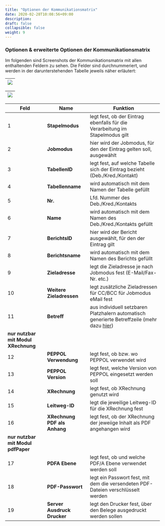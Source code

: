 ```yaml
---
title: "Optionen der Kommunikationsmatrix"
date: 2020-02-28T10:08:56+09:00
description: 
draft: false
collapsible: false
weight: 9
---
```


### Optionen & erweiterte Optionen der Kommunikationsmatrix

Im folgenden sind Screenshots der Kommunikationsmatrix mit allen enthaltenden Feldern zu sehen.
Die Felder sind durchnummeriert, und werden in der darunterstehenden Tabelle jeweils näher erläutert:

<!-- static -->
|![](images/connectornav/matrix/kom_matrix_demo_1_mt.png)|
|-|

|![](images/connectornav/matrix/kom_matrix_demo_2_mt.png)|
|-|

| **Feld**                                            | **Name**                    | **Funktion**                                                                     |
|-----------------------------------------------------|-----------------------------|----------------------------------------------------------------------------------|
| 1                                                   | **Stapelmodus**             | legt fest, ob der Eintrag ebenfalls für die Verarbeitung im Stapelmodus gilt     |
| 2                                                   | **Jobmodus**                |hier wird der Jobmodus, für den der Eintrag gelten soll, ausgewählt               |
| 3                                                   | **TabellenID**              | legt fest, auf welche Tabelle sich der Eintrag bezieht (Deb./Kred./Kontakt)      |
| 4                                                   | **Tabellenname**            | wird automatisch mit dem Namen der Tabelle gefüllt                               |
| 5                                                   | **Nr.**                     | Lfd. Nummer des Deb./Kred./Kontakts                                              |
| 6                                                   | **Name**                    | wird automatisch mit dem Namen des Deb./Kred./Kontakts gefüllt                   |
| 7                                                   | **BerichtsID**              | hier wird der Bericht ausgewählt, für den der Eintrag gilt                       |
| 8                                                   | **Berichtsname**            | wird automatisch mit dem Namen des Berichts gefüllt                              |
| 9                                                   | **Zieladresse**             | legt die Zieladresse je nach Jobmodus fest (E-Mail/Fax-Nr. etc.)                 |
| 10                                                  | **Weitere Zieladressen**    | legt zusätzliche Zieladressen für CC/BCC für Jobmodus eMail fest                 |
| 11                                                 | **Betreff**                 | aus individuell setzbaren Platzhalern automatisch generierte Betreffzeile (mehr dazu [hier](de-de/connectornav/matrix/subject))       |
| **nur nutzbar mit Modul XRechnung**|||
| 12                                                  | **PEPPOL Verwendung**       | legt fest, ob bzw. wo PEPPOL verwendet wird                                      |
| 13                                                  | **PEPPOL Version**          | legt fest, welche Version von PEPPOL eingesetzt werden soll                      |
| 14                                                  | **XRechnung**               | legt fest, ob XRechnung genutzt wird                                             |
| 15                                                  | **Leitweg-ID**              | legt die jeweilige Leitweg-ID für die XRechnung fest                             |
| 16                                                  | **XRechnung PDF als Anhang**| legt fest, ob der XRechnung der jeweiige Inhalt als PDF angehangen wird          | 
| **nur nutzbar mit Modul pdfPaper**|||
| 17                                                  | **PDFA Ebene**              | legt fest, ob und welche PDF/A Ebene verwendet werden soll                       |
| 18                                                  | **PDF-Passwort**            | legt ein Passwort fest, mit dem die versendeten PDF-Dateien verschlüsselt werden |
| 19                                                  | **Server Ausdruck Drucker** | legt den Drucker fest, über den Belege ausgedruckt werden sollen                 |
